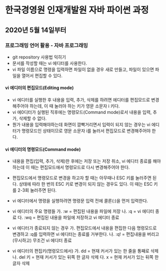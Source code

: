 # 한국경영원 인재개발원 자바 파이썬 과정

## 2020년 5월 14일부터

### 프로그래밍 언어 활용 - 자바 프로그래밍

* git repository 사용법 익히기
* 문서를 작성할 때는 vi 에디터를 사용한다.
* vi 파일 이름으로 명령을 입력하면 파일이 없을 경우 새로 만들고, 파일이 있으면 파일을 열어서 편집할 수 있다.

#### vi 에디터의 편집모드(Editing mode)
* vi 에디터를 실행한 후 내용을 입력, 추가, 삭제를 하려면 에디터를 편집모드로 변경해주어야 하는데, 이 때 눌러야 하는 키가 영문 소문자 i 키다.
* vi 에0디터가 실행된 직후에는 명령모드(Command mode)로서 내용을 입력, 추가, 삭제할 수 없다.
* 뭔가 내용을 입력해야하는데 화면이 깜빡거리면서 입력이 되지 않는 경우는 vi 에디터가 명령모드인 상태이므로 영문 소문자 i를 눌러서 편집모드로 변경해주어야 한다.

#### vi 에디터의 명령모드(Command mode)
* 내용을 편집(입력, 추가, 삭제)한 후에는 저장 또는 저장 취소, vi 에디터 종료를 해야하는데 이 때는 편집모드애서 명령모드로 다시 변경해주어야 한다.
* 편집모드에서 명령모드로 변경을 하고자 할 때는 아무때나 ESC 키를 눌러주면 된다. 상태에 따라 한 번의 ESC 키로 변경이 되지 않는 경우도 있다. 이 때는 ESC 키를 2-3회 눌러주면 된다.

* vi 에디터에서 명령을 실행하려면 명령문 입력 전에 콜론(:)을 먼저 입력한다.

* vi 에디터의 주요 명령들
가. :w = 편집된 내용을 파일에 저장
나. :q = vi 에디터 종료
다. :wq = 편집된 내용을 파일에 저장하고 vi 에디터 종료

* vi 에디터가 종료되지 않는 경우
가. 편집모드에서 내용을 편집한 다음 명령모드로 변경하고 :q를 입력하면 vi 에디터는 종료를 거부한다.
나. :q! = 편집내용을 버리고(무시하고) 무조건 vi 에디터 종료

* vi 에디터의 편집키(명령모드에서)
가. dd = 현재 커서가 있는 한 줄을 통째로 삭제
나. del 키 = 현재 커서가 있는 뒤쪽 한 글자 삭제
다. x = 현재 커서가 있는 뒤쪽 한 글자 삭제
